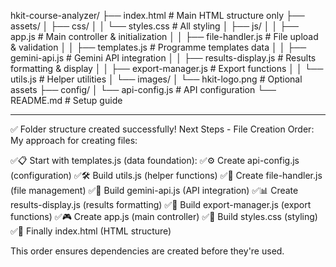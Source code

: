 hkit-course-analyzer/
├── index.html                          # Main HTML structure only
├── assets/
│   ├── css/
│   │   └── styles.css                   # All styling
│   ├── js/
│   │   ├── app.js                       # Main controller & initialization
│   │   ├── file-handler.js              # File upload & validation
│   │   ├── templates.js                 # Programme templates data
│   │   ├── gemini-api.js               # Gemini API integration
│   │   ├── results-display.js          # Results formatting & display
│   │   ├── export-manager.js           # Export functions
│   │   └── utils.js                     # Helper utilities
│   └── images/
│       └── hkit-logo.png               # Optional assets
├── config/
│   └── api-config.js                    # API configuration
└── README.md                            # Setup guide

------
✅ Folder structure created successfully!
Next Steps - File Creation Order:
My approach for creating files:

✅📋 Start with templates.js (data foundation): 
✅⚙️ Create api-config.js (configuration)
✅🛠️ Build utils.js (helper functions)
✅📁 Create file-handler.js (file management)
✅🤖 Build gemini-api.js (API integration)
✅📊 Create results-display.js (results formatting)
✅💾 Build export-manager.js (export functions)
✅🎮 Create app.js (main controller)
✅🎨 Build styles.css (styling)
✅📄 Finally index.html (HTML structure)

This order ensures dependencies are created before they're used.



